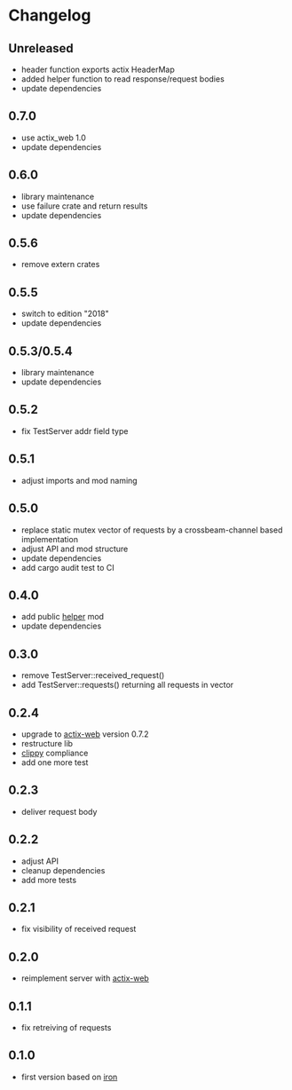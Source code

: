 # Changelog

## Unreleased
* header function exports actix HeaderMap
* added helper function to read response/request bodies
* update dependencies

## 0.7.0
* use actix_web 1.0
* update dependencies

## 0.6.0
* library maintenance
* use failure crate and return results
* update dependencies

## 0.5.6
* remove extern crates

## 0.5.5
* switch to edition "2018"
* update dependencies

## 0.5.3/0.5.4
* library maintenance
* update dependencies

## 0.5.2
* fix TestServer addr field type

## 0.5.1
* adjust imports and mod naming

## 0.5.0
* replace static mutex vector of requests by a crossbeam-channel based implementation
* adjust API and mod structure
* update dependencies
* add cargo audit test to CI

## 0.4.0
* add public [helper](https://github.com/ChriFo/test-server-rs/blob/master/src/helper.rs) mod
* update dependencies

## 0.3.0
* remove TestServer::received_request()
* add TestServer::requests() returning all requests in vector

## 0.2.4
* upgrade to [actix-web](https://github.com/actix/actix-web) version 0.7.2
* restructure lib
* [clippy](https://github.com/rust-lang-nursery/rust-clippy) compliance
* add one more test

## 0.2.3
* deliver request body

## 0.2.2
* adjust API
* cleanup dependencies
* add more tests

## 0.2.1
* fix visibility of received request

## 0.2.0
* reimplement server with [actix-web](https://github.com/actix/actix-web)

## 0.1.1
* fix retreiving of requests

## 0.1.0
* first version based on [iron](https://github.com/iron/iron)
